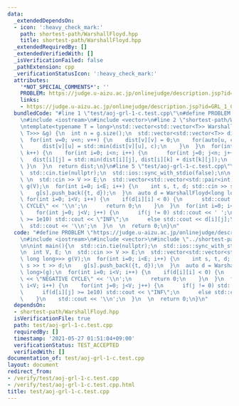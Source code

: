 ```yaml
---
data:
  _extendedDependsOn:
  - icon: ':heavy_check_mark:'
    path: shortest-path/WarshallFloyd.hpp
    title: shortest-path/WarshallFloyd.hpp
  _extendedRequiredBy: []
  _extendedVerifiedWith: []
  _isVerificationFailed: false
  _pathExtension: cpp
  _verificationStatusIcon: ':heavy_check_mark:'
  attributes:
    '*NOT_SPECIAL_COMMENTS*': ''
    PROBLEM: https://judge.u-aizu.ac.jp/onlinejudge/description.jsp?id=GRL_1_C
    links:
    - https://judge.u-aizu.ac.jp/onlinejudge/description.jsp?id=GRL_1_C
  bundledCode: "#line 1 \"test/aoj-grl-1-c.test.cpp\"\n#define PROBLEM \"https://judge.u-aizu.ac.jp/onlinejudge/description.jsp?id=GRL_1_C\"\
    \n#include <iostream>\n#include <vector>\n#line 2 \"shortest-path/WarshallFloyd.hpp\"\
    \ntemplate<typename T = long>\nstd::vector<std::vector<T>> WarshallFloyd(std::vector<std::vector<std::pair<int,\
    \ T>>> &g) {\n  int n = g.size();\n  std::vector<std::vector<T>> dist(n, std::vector<T>(n,(1LL<<60)));\n\
    \  for(int v=0; v<n; v++) {\n    dist[v][v] = 0;\n    for(auto[u, c]: g[v]) {\n\
    \      dist[v][u] = std::min(dist[v][u], c);\n    }\n  }\n  for(int k=0; k<n;\
    \ k++) {\n    for(int i=0; i<n; i++) {\n      for(int j=0; j<n; j++) {\n     \
    \   dist[i][j] = std::min(dist[i][j], dist[i][k] + dist[k][j]);\n      }\n   \
    \ }\n  }\n  return dist;\n}\n#line 5 \"test/aoj-grl-1-c.test.cpp\"\n\nint main(){\n\
    \  std::cin.tie(nullptr);\n  std::ios::sync_with_stdio(false);\n\n  int V, E;\
    \ \n  std::cin >> V >> E;\n  std::vector<std::vector<std::pair<int, long long>>>\
    \ g(V);\n  for(int i=0; i<E; i++) {\n    int s, t, d; std::cin >> s >> t >> d;\n\
    \    g[s].push_back({t, d});\n  }\n  auto d = WarshallFloyd<long long>(g);\n \
    \ for(int i=0; i<V; i++) {\n    if(d[i][i] < 0) {\n      std::cout << \"NEGATIVE\
    \ CYCLE\" << '\\n';\n      return 0;\n    }\n  }\n  for(int i=0; i<V; i++) {\n\
    \    for(int j=0; j<V; j++) {\n      if(j != 0) std::cout << ' ';\n      if(d[i][j]\
    \ >= 1e10) std::cout << \"INF\";\n      else std::cout << d[i][j];\n    }\n  \
    \  std::cout << '\\n';\n  }\n  \n  return 0;\n}\n"
  code: "#define PROBLEM \"https://judge.u-aizu.ac.jp/onlinejudge/description.jsp?id=GRL_1_C\"\
    \n#include <iostream>\n#include <vector>\n#include \"../shortest-path/WarshallFloyd.hpp\"\
    \n\nint main(){\n  std::cin.tie(nullptr);\n  std::ios::sync_with_stdio(false);\n\
    \n  int V, E; \n  std::cin >> V >> E;\n  std::vector<std::vector<std::pair<int,\
    \ long long>>> g(V);\n  for(int i=0; i<E; i++) {\n    int s, t, d; std::cin >>\
    \ s >> t >> d;\n    g[s].push_back({t, d});\n  }\n  auto d = WarshallFloyd<long\
    \ long>(g);\n  for(int i=0; i<V; i++) {\n    if(d[i][i] < 0) {\n      std::cout\
    \ << \"NEGATIVE CYCLE\" << '\\n';\n      return 0;\n    }\n  }\n  for(int i=0;\
    \ i<V; i++) {\n    for(int j=0; j<V; j++) {\n      if(j != 0) std::cout << ' ';\n\
    \      if(d[i][j] >= 1e10) std::cout << \"INF\";\n      else std::cout << d[i][j];\n\
    \    }\n    std::cout << '\\n';\n  }\n  \n  return 0;\n}\n"
  dependsOn:
  - shortest-path/WarshallFloyd.hpp
  isVerificationFile: true
  path: test/aoj-grl-1-c.test.cpp
  requiredBy: []
  timestamp: '2021-05-27 01:51:04+09:00'
  verificationStatus: TEST_ACCEPTED
  verifiedWith: []
documentation_of: test/aoj-grl-1-c.test.cpp
layout: document
redirect_from:
- /verify/test/aoj-grl-1-c.test.cpp
- /verify/test/aoj-grl-1-c.test.cpp.html
title: test/aoj-grl-1-c.test.cpp
---
```


